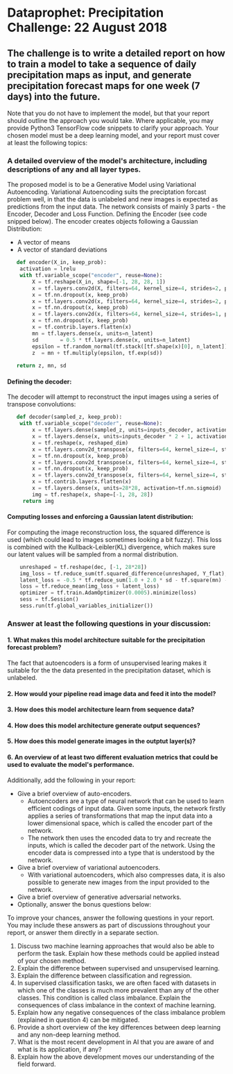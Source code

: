 # Dataprophet: Precipitation Challenge: 22 August 2018

## The challenge is to write a detailed report on how to train a model to take a sequence of daily precipitation maps as input, and generate precipitation forecast maps for one week (7 days) into the future.

Note that you do not have to implement the model, but that your report should outline the approach you would take. Where applicable, you may provide Python3 TensorFlow code snippets to clarify your approach.
Your chosen model must be a deep learning model, and your report must cover at least the following topics:
###  A detailed overview of the model's architecture, including descriptions of any and all layer types. 
The proposed model is to be a Generative Model using Variational Autoencoding. Variational Autoencoding suits the preciptation forcast problem well, in that the data is unlabeled and new images is expected as predictions from the input data. The network consists of mainly 3 parts - the Encoder, Decoder and Loss Function.
       Defining the Encoder (see code snipped below). The encoder creates objects following a Gaussian Distribution:
   * A vector of means
   * A vector of standard deviations
``` Python
   def encoder(X_in, keep_prob):
    activation = lrelu
    with tf.variable_scope("encoder", reuse=None):
        X = tf.reshape(X_in, shape=[-1, 28, 28, 1])
        x = tf.layers.conv2d(X, filters=64, kernel_size=4, strides=2, padding='same', activation=activation)
        x = tf.nn.dropout(x, keep_prob)
        x = tf.layers.conv2d(x, filters=64, kernel_size=4, strides=2, padding='same', activation=activation)
        x = tf.nn.dropout(x, keep_prob)
        x = tf.layers.conv2d(x, filters=64, kernel_size=4, strides=1, padding='same', activation=activation)
        x = tf.nn.dropout(x, keep_prob)
        x = tf.contrib.layers.flatten(x)
        mn = tf.layers.dense(x, units=n_latent)
        sd       = 0.5 * tf.layers.dense(x, units=n_latent)            
        epsilon = tf.random_normal(tf.stack([tf.shape(x)[0], n_latent])) 
        z  = mn + tf.multiply(epsilon, tf.exp(sd))
        
   return z, mn, sd
  ``` 
#### Defining the decoder:
The decoder will attempt to reconstruct the input images using a series of transpose convolutions:
```Python
   def decoder(sampled_z, keep_prob):
    with tf.variable_scope("decoder", reuse=None):
        x = tf.layers.dense(sampled_z, units=inputs_decoder, activation=lrelu)
        x = tf.layers.dense(x, units=inputs_decoder * 2 + 1, activation=lrelu)
        x = tf.reshape(x, reshaped_dim)
        x = tf.layers.conv2d_transpose(x, filters=64, kernel_size=4, strides=2, padding='same', activation=tf.nn.relu)
        x = tf.nn.dropout(x, keep_prob)
        x = tf.layers.conv2d_transpose(x, filters=64, kernel_size=4, strides=1, padding='same', activation=tf.nn.relu)
        x = tf.nn.dropout(x, keep_prob)
        x = tf.layers.conv2d_transpose(x, filters=64, kernel_size=4, strides=1, padding='same', activation=tf.nn.relu)
        x = tf.contrib.layers.flatten(x)
        x = tf.layers.dense(x, units=28*28, activation=tf.nn.sigmoid)
        img = tf.reshape(x, shape=[-1, 28, 28])
     return img
  ```
#### Computing losses and enforcing a Gaussian latent distribution:
For computing the image reconstruction loss, the squared difference is used (which could lead to images sometimes looking a bit fuzzy). This loss is combined with the Kullback-Leibler(KL) divergence, which makes sure our latent values will be sampled from a normal distribution.
``` Python
    unreshaped = tf.reshape(dec, [-1, 28*28])
    img_loss = tf.reduce_sum(tf.squared_difference(unreshaped, Y_flat), 1)
    latent_loss = -0.5 * tf.reduce_sum(1.0 + 2.0 * sd - tf.square(mn) - tf.exp(2.0 * sd), 1)
    loss = tf.reduce_mean(img_loss + latent_loss)
    optimizer = tf.train.AdamOptimizer(0.0005).minimize(loss)
    sess = tf.Session()
    sess.run(tf.global_variables_initializer())
 ``` 
### Answer at least the following questions in your discussion:

####  1. What makes this model architecture suitable for the precipitation forecast problem?
The fact that autoencoders is a form of unsupervised learing makes it suitable for the the data presented in the precipitation dataset, which is unlabeled.


####  2. How would your pipeline read image data and feed it into the model?


####  3. How does this model architecture learn from sequence data?


####  4. How does this model architecture generate output sequences?


####  5. How does this model generate images in the outptut layer(s)?


####  6. An overview of at least two different evaluation metrics that could be used to evaluate the model's performance.

Additionally, add the following in your report:

* Give a brief overview of auto-encoders.
  * Autoencoders are a type of neural network that can be used to learn efficient codings of input data. Given some inputs, the network firstly applies a series of transformations that map the input data into a lower dimensional space, which is called the encoder part of the network. 
  * The network then uses the encoded data to try and recreate the inputs, which is called the decoder part of the network. Using the encoder data is compressed into a type that is understood by the network.
* Give a brief overview of variational autoencoders.
  * With variational autoencoders, which also compresses data, it is also possible to generate new images from the input provided to the network. 
* Give a brief overview of generative adversarial networks.
* Optionally, answer the bonus questions below:


To improve your chances, answer the following questions in your report. You may include these answers as part of discussions throughout your report, or answer them directly in a separate section.

1. Discuss two machine learning approaches that would also be able to perform the task. Explain how these methods could be applied instead of your chosen method. 
2. Explain the difference between supervised and unsupervised learning. 
3. Explain the difference between classification and regression. 
4. In supervised classification tasks, we are often faced with datasets in which one of the classes is much more prevalent than any of the other classes. This condition is called class imbalance. Explain the consequences of class imbalance in the context of machine learning. 
5. Explain how any negative consequences of the class imbalance problem (explained in question 4) can be mitigated. 
6. Provide a short overview of the key differences between deep learning and any non-deep learning method.
7. What is the most recent development in AI that you are aware of and what is its application, if any? 
8. Explain how the above development moves our understanding of the field forward.
